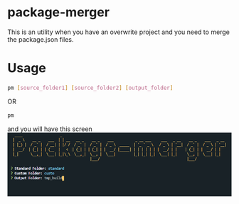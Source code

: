 # package-merger

This is an utility when you have an overwrite project and you need to merge the package.json files.

# Usage

```sh
pm [source_folder1] [source_folder2] [output_folder]
```

OR

```sh
pm
```

and you will have this screen
![package-merger-cli](docs/img/package-merger.png)
